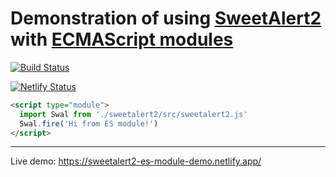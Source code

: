 # Demonstration of using [SweetAlert2](https://github.com/sweetalert2/sweetalert2) with [ECMAScript modules](https://jakearchibald.com/2017/es-modules-in-browsers/)

[![Build Status](https://github.com/sweetalert2/sweetalert2-es-module-demo/workflows/test/badge.svg)](https://github.com/sweetalert2/sweetalert2-es-module-demo/actions)

[![Netlify Status](https://api.netlify.com/api/v1/badges/f4a5ac2c-af3e-4512-b5f9-7f88359be571/deploy-status)](https://app.netlify.com/sites/sweetalert2-es-module-demo/deploys)

```html
<script type="module">
  import Swal from './sweetalert2/src/sweetalert2.js'
  Swal.fire('Hi from ES module!')
</script>
```

---

Live demo: https://sweetalert2-es-module-demo.netlify.app/
